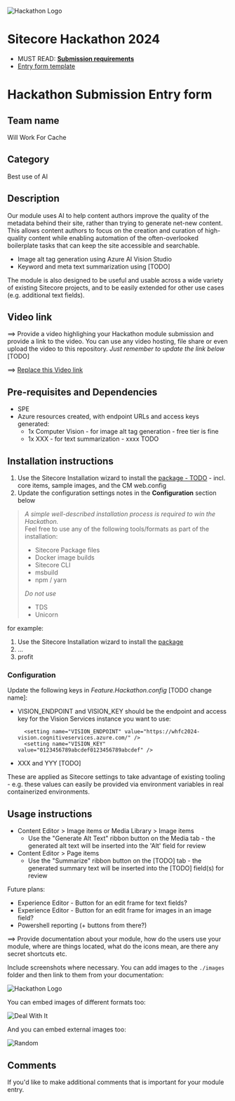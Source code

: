 ![Hackathon Logo](docs/images/hackathon.png?raw=true "Hackathon Logo")
# Sitecore Hackathon 2024

- MUST READ: **[Submission requirements](SUBMISSION_REQUIREMENTS.md)**
- [Entry form template](ENTRYFORM.md)
  
# Hackathon Submission Entry form

## Team name
Will Work For Cache

## Category
Best use of AI

## Description
Our module uses AI to help content authors improve the quality of the metadata behind their site, rather than trying to generate net-new content. This allows content authors to focus on the creation and curation of high-quality content while enabling automation of the often-overlooked boilerplate tasks that can keep the site accessible and searchable.
* Image alt tag generation using Azure AI Vision Studio
* Keyword and meta text summarization using [TODO]

The module is also designed to be useful and usable across a wide variety of existing Sitecore projects, and to be easily extended for other use cases (e.g. additional text fields).

## Video link
⟹ Provide a video highlighing your Hackathon module submission and provide a link to the video. You can use any video hosting, file share or even upload the video to this repository. _Just remember to update the link below_ [TODO]

⟹ [Replace this Video link](#video-link)

## Pre-requisites and Dependencies

* SPE
* Azure resources created, with endpoint URLs and access keys generated:
    * 1x Computer Vision - for image alt tag generation - free tier is fine
    * 1x XXX - for text summarization - xxxx TODO

## Installation instructions

1. Use the Sitecore Installation wizard to install the [package - TODO](#link-to-package) - incl. core items, sample images, and the CM web.config
2. Update the configuration settings notes in the **Configuration** section below

> _A simple well-described installation process is required to win the Hackathon._  
> Feel free to use any of the following tools/formats as part of the installation:
> - Sitecore Package files
> - Docker image builds
> - Sitecore CLI
> - msbuild
> - npm / yarn
> 
> _Do not use_
> - TDS
> - Unicorn
 
for example:

1. Use the Sitecore Installation wizard to install the [package](#link-to-package)
2. ...
3. profit

### Configuration

Update the following keys in *Feature.Hackathon.config* [TODO change name]:

* VISION_ENDPOINT and VISION_KEY should be the endpoint and access key for the Vision Services instance you want to use:
  
        <setting name="VISION_ENDPOINT" value="https://whfc2024-vision.cognitiveservices.azure.com/" />
        <setting name="VISION_KEY" value="0123456789abcdef0123456789abcdef" />

* XXX and YYY [TODO]

These are applied as Sitecore settings to take advantage of existing tooling - e.g. these values can easily be provided via environment variables in real containerized environments.

## Usage instructions

* Content Editor > Image items or Media Library > Image items 
    * Use the "Generate Alt Text" ribbon button on the Media tab - the generated alt text will be inserted into the 'Alt' field for review
* Content Editor > Page items
    * Use the "Summarize" ribbon button on the [TODO] tab - the generated summary text will be inserted into the [TODO] field(s) for review

Future plans:
* Experience Editor - Button for an edit frame for text fields?
* Experience Editor - Button for an edit frame for images in an image field?
* Powershell reporting (+ buttons from there?)
 
⟹ Provide documentation about your module, how do the users use your module, where are things located, what do the icons mean, are there any secret shortcuts etc.

Include screenshots where necessary. You can add images to the `./images` folder and then link to them from your documentation:

![Hackathon Logo](docs/images/hackathon.png?raw=true "Hackathon Logo")

You can embed images of different formats too:

![Deal With It](docs/images/deal-with-it.gif?raw=true "Deal With It")

And you can embed external images too:

![Random](https://thiscatdoesnotexist.com/)

## Comments
If you'd like to make additional comments that is important for your module entry.
